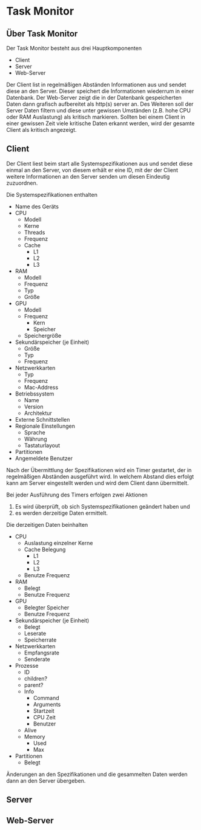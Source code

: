 # Task Monitor
## Über Task Monitor
Der Task Monitor besteht aus drei Hauptkomponenten
- Client
- Server
- Web-Server

Der Client list in regelmäßigen Abständen Informationen aus und sendet diese an den Server.
Dieser speichert die Informationen wiederrum in einer Datenbank.
Der Web-Server zeigt die in der Datenbank gespeicherten Daten dann grafisch aufbereitet als http(s) server an.
Des Weiteren soll der Server Daten filtern und diese unter gewissen Umständen (z.B. hohe CPU oder RAM Auslastung) als kritisch markieren.
Sollten bei einem Client in einer gewissen Zeit viele kritische Daten erkannt werden, wird der gesamte Client als kritisch angezeigt.

## Client
Der Client liest beim start alle Systemspezifikationen aus und sendet diese einmal an den Server, von diesem erhält er eine ID,
mit der der Client weitere Informationen an den Server senden um diesen Eindeutig zuzuordnen.

Die Systemspezifikationen enthalten
- Name des Geräts
- CPU
  - Modell
  - Kerne
  - Threads
  - Frequenz
  - Cache
    - L1
    - L2
    - L3
- RAM
  - Modell
  - Frequenz
  - Typ
  - Größe
- GPU
  - Modell
  - Frequenz
    - Kern
    - Speicher
  - Speichergröße
- Sekundärspeicher (je Einheit)
  - Größe
  - Typ
  - Frequenz
- Netzwerkkarten
  - Typ
  - Frequenz
  - Mac-Address
- Betriebssystem
  - Name
  - Version
  - Architektur
- Externe Schnittstellen
- Regionale Einstellungen
  - Sprache
  - Währung
  - Tastaturlayout
- Partitionen
- Angemeldete Benutzer

Nach der Übermittlung der Spezifikationen wird ein Timer gestartet, der in regelmäßigen Abständen ausgeführt wird.
In welchem Abstand dies erfolgt kann am Server eingestellt werden und wird dem Client dann übermittelt.

Bei jeder Ausführung des Timers erfolgen zwei Aktionen
1. Es wird überprüft, ob sich Systemspezifikationen geändert haben und
2. es werden derzeitige Daten ermittelt.

Die derzeitigen Daten beinhalten
- CPU
  - Auslastung einzelner Kerne
  - Cache Belegung
    - L1
    - L2
    - L3
  - Benutze Frequenz
- RAM
  - Belegt
  - Benutze Frequenz
- GPU
  - Belegter Speicher
  - Benutze Frequenz
- Sekundärspeicher (je Einheit)
  - Belegt
  - Leserate
  - Speicherrate
- Netzwerkkarten
  - Empfangsrate
  - Senderate
- Prozesse
  - ID
  - children?
  - parent?
  - Info
    - Command
    - Arguments
    - Startzeit
    - CPU Zeit
    - Benutzer
  - Alive
  - Memory
    - Used
    - Max
- Partitionen
  - Belegt

Änderungen an den Spezifikationen und die gesammelten Daten werden dann an den Server übergeben.

## Server
## Web-Server